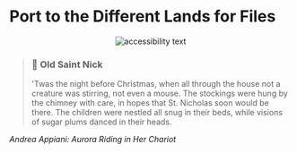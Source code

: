 <style>
    .markdown-body .callout.callout_warn {
    --text: #6a737d;  // theme text color default
    --title: inherit; // theme title color (falls back to text color by default)
    --background: #f8f8f9;
    --border: #8b939c;
    }

    .markdown-body .callout[theme="🎅"] {
        --background: #c54245;
        --border: #ffffff6b;
        --text: #f5fffa;
    }
</style>


# Port to the Different Lands for Files

<p align="center">
  <img src="https://upload.wikimedia.org/wikipedia/commons/d/d6/Aurora_Riding_in_Her_Chariot_MET_DP807708.jpg" alt="accessibility text">
</p>

<!-- condensed for clarity! -->
<blockquote class="callout callout_default" theme="🎅">
  <h3>🎅 Old Saint Nick</h3>
  <p>'Twas the night before Christmas, when all through the house not a creature was stirring, not even a mouse. The stockings were hung by the chimney with care, in hopes that St. Nicholas soon would be there. The children were nestled all snug in their beds, while visions of sugar plums danced in their heads.</p>
</blockquote>

_Andrea Appiani: Aurora Riding in Her Chariot_
